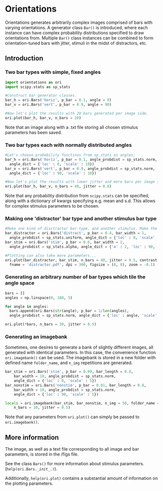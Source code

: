 # Orientations #

Orientations generates arbitrarily complex images comprised of bars with varying orientations. A generator class <code>Bar()</code> is introduced, where each instance can have complex probability distributions specified to draw orientations from. Multiple <code>Bar()</code> class instances can be combined to form orientation-tuned bars with jitter, stimuli in the midst of distractors, etc.

## Introduction ##


### Two bar types with simple, fixed angles
```python
import orientations as ori
import scipy.stats as sp_stats

#Construct bar generator classes.
bar_h = ori.Bars('horiz', p_bar = 0.1, angle = 0)
bar_v = ori.Bars('vert', p_bar = 0.9, angle = 90)

#Now let's plot the results with 20 bars generated per image side.
ori.plot(bar_h, bar_v, n_bars = 20)
```

Note that an image along with a .txt file storing all chosen stimulus parameters has been saved.

### Two bar types each with normally distributed angles

```python
#Let's choose probability functinos from sp_stats as angles:
bar_h = ori.Bars('horiz', p_bar = 0.1, angle_probdist = sp_stats.norm,
  angle_dict = {'loc' : 0, 'scale' : 10})
bar_v = ori.Bars('vert', p_bar = 0.9, angle_probdist = sp_stats.norm,
  angle_dict = {'loc' : 90, 'scale' : 10})

#Now let's plot the results with lower jitter and more bars per image side.
ori.plot(bar_h, bar_v, n_bars = 40, jitter = 0.8)
```

Note that any probability distribution from <code>scipy.stats</code> can be specified, along with a dictionary of kwargs specifying e.g. mean and s.d. This allows for complex stimulus parameters to be chosen.

### Making one 'distractor' bar type and another stimulus bar type
```python
#Make one kind of disctractor bar-type, and another stimulus. Make the distractor bars thinner.
bar_distractor = ori.Bars('distract', p_bar = 0.4, bar_width = 1,
  angle_probdist = sp_stats.uniform, angle_dict = {'loc' : 0, 'scale' : 360})
bar_stim = ori.Bars('stim', p_bar = 0.6, bar_width = 2,
  angle_probdist = sp_stats.alpha, angle_dict = {'a' : 2, 'loc' : 90, 'scale' : 5})

#Plotting can also take more parameters...
ori.plot(bar_distractor, bar_stim, n_bars = 40, jitter = 0.5, contrast = 'inverted',
  fname = 'distractor.pdf', dpi = 300, figsize = (8, 8), zoom = -0.1)
```

### Generating an arbitrary number of bar types which tile the angle space
```python
bars = []
angles = np.linspace(0, 180, 5)

for angle in angles:
  bars.append(ori.Bars(str(angle), p_bar = 1/len(angles),
  angle_probdist = sp_stats.norm, angle_dict = {'loc' : angle, 'scale' : 5}))

ori.plot(*bars, n_bars = 30, jitter = 0.5)

```

### Generating an imagebank
Sometimes, one desires to generate a bank of slightly different images, all generated with identical parameters. In this case, the convenience function <code>ori.imagebank()</code> can be used. The imagebank is stored in a new folder with defined name <code>folder_name</code>, and <code>n_img</code> repetitions are generated.

```python
bar_stim = ori.Bars('stim', p_bar = 0.99, bar_length = 0.8,
    bar_width = 10, angle_probdist = sp_stats.norm,
    angle_dict = {'loc' : 0, 'scale' : 5})
bar_nonstim = ori.Bars('nonstim', p_bar = 0.01, bar_length = 0.8,
    bar_width = 10, angle_probdist = sp_stats.norm,
    angle_dict = {'loc' : 90, 'scale' : 5})

locals = ori.imagebank(bar_stim, bar_nonstim, n_img = 50, folder_name = 'change',
    n_bars = 10, jitter = 0.5)
```
Note that any parameters from <code>ori.plot()</code> can simply be passed to <code>ori.imagebank()</code>.

## More information

The image, as well as a text file corresponding to all image and bar parameters, is stored in the /figs file.

See the class <code>Bars()</code> for more information about stimulus parameters.
(<code>help(ori.Bars.\__init__.)</code>).

Additionally, <code>help(ori.plot)</code> contains a substantial amount of information on the plotting parameters.
